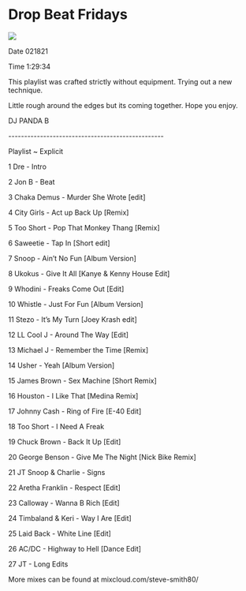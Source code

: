 **Drop Beat Fridays**
=====================

![](https://thumbnailer.mixcloud.com/unsafe/120x120/extaudio/8/e/f/4/f799-7fd8-4dc9-9640-1d2368700543)

Date 021821

Time 1:29:34

This playlist was crafted strictly without equipment. Trying out a new
technique.

Little rough around the edges but its coming together. Hope you enjoy.

DJ PANDA B

\-------------------------------------------------

Playlist \~ Explicit

1 Dre - Intro

2 Jon B - Beat

3 Chaka Demus - Murder She Wrote [edit]

4 City Girls - Act up Back Up [Remix]

5 Too Short - Pop That Monkey Thang [Remix]

6 Saweetie - Tap In [Short edit]

7 Snoop - Ain’t No Fun [Album Version]

8 Ukokus - Give It All [Kanye & Kenny House Edit]

9 Whodini - Freaks Come Out [Edit]

10 Whistle - Just For Fun [Album Version]

11 Stezo - It’s My Turn [Joey Krash edit]

12 LL Cool J - Around The Way [Edit]

13 Michael J - Remember the Time [Remix]

14 Usher - Yeah [Album Version]

15 James Brown - Sex Machine [Short Remix]

16 Houston - I Like That [Medina Remix]

17 Johnny Cash - Ring of Fire [E-40 Edit]

18 Too Short - I Need A Freak

19 Chuck Brown - Back It Up [Edit]

20 George Benson - Give Me The Night [Nick Bike Remix]

21 JT Snoop & Charlie - Signs

22 Aretha Franklin - Respect [Edit]

23 Calloway - Wanna B Rich [Edit]

24 Timbaland & Keri - Way I Are [Edit]

25 Laid Back - White Line [Edit]

26 AC/DC - Highway to Hell [Dance Edit]

27 JT - Long Edits

More mixes can be found at mixcloud.com/steve-smith80/ 

 

 

